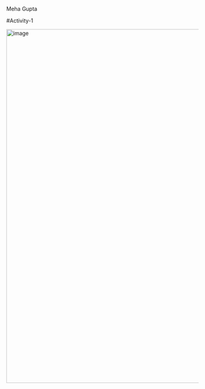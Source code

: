 Meha Gupta

#Activity-1

<img width="927" alt="image" src="https://user-images.githubusercontent.com/62436455/190684099-8a72f930-5daf-417e-81ce-1b77b9bd6f39.png">
